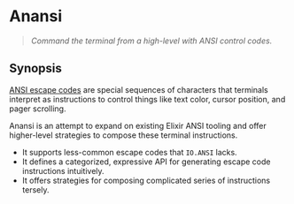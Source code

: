 Anansi
======

> *Command the terminal from a high-level with ANSI control codes.*

Synopsis
--------

[ANSI escape codes](https://en.wikipedia.org/wiki/ANSI_escape_code) are special sequences of characters that terminals interpret as instructions to control things like text color, cursor position, and pager scrolling.

Anansi is an attempt to expand on existing Elixir ANSI tooling and offer higher-level strategies to compose these terminal instructions.

- It supports less-common escape codes that `IO.ANSI` lacks.
- It defines a categorized, expressive API for generating escape code instructions intuitively.
- It offers strategies for composing complicated series of instructions tersely.
<!-- - It provides unwind-able contexts to run and reverse instructions in. -->
<!-- - It comes with drawing tools to power GUI terminal applications. -->